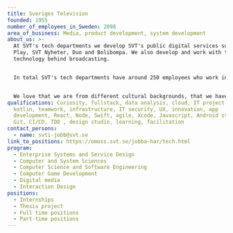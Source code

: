 ```yaml
---
title: Sveriges Television
founded: 1955
number_of_employees_in_Sweden: 2098
area_of_business: Media, product development, system development
about_us: >-
  At SVT's tech departments we develop SVT's public digital services such as SVT
  Play, SVT Nyheter, Duo and Bolibompa. We also develop and work with the
  technology behind broadcasting.


  In total SVT's tech departments have around 250 employees who work in cross-functional teams to design and develop SVT's digital services, platforms and systems in the best way.


  We love that we are from different cultural backgrounds, that we have different personalities and interests. SVT is a workplace where learning is the focus and where we take good care of each other. We're proud to build products and services that bring news and entertainment to millions of people.
qualifications: Curiosity, fullstack, data analysis, cloud, IT project manager,
  kotlin, teamwork, infrastructure, IT security, UX, innovation, app
  development, React, Node, Swift, agile, Xcode, Javascript, Android studio,
  Git, CI/CD, TDD , design studio, learning, facilitation
contact_persons:
  - name: svti-jobb@svt.se
link_to_positions: https://omoss.svt.se/jobba-har/tech.html
program:
  - Enterprise Systems and Service Design
  - Computer and System Sciences
  - Computer Science and Software Engineering
  - Computer Game Development
  - Digital media
  - Interaction Design
positions:
  - Internships
  - Thesis project
  - Full time positions
  - Part-time positions
---
```

